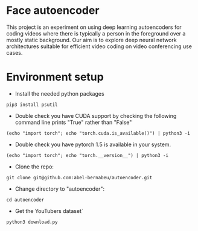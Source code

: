 # Face autoencoder

This project is an experiment on using deep learning autoencoders for coding videos where there is typically a person in the foreground over a mostly static background. Our aim is to explore deep neural network architectures suitable for efficient video coding on video conferencing use cases.

# Environment setup

- Install the needed python packages

`pip3 install psutil`

- Double check you have CUDA support by checking the following command line prints "True" rather than "False"

`(echo "import torch"; echo "torch.cuda.is_available()") | python3 -i`

- Double check you have pytorch 1.5 is available in your system.

`(echo "import torch"; echo "torch.__version__") | python3 -i`

- Clone the repo:

`git clone git@github.com:abel-bernabeu/autoencoder.git`

- Change directory to "autoencoder":

`cd autoencoder`

- Get the YouTubers dataset`

`python3 download.py`

